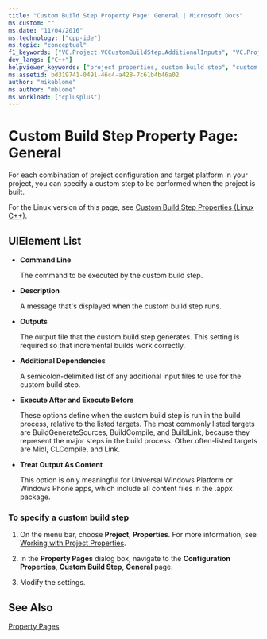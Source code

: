 ```yaml
---
title: "Custom Build Step Property Page: General | Microsoft Docs"
ms.custom: ""
ms.date: "11/04/2016"
ms.technology: ["cpp-ide"]
ms.topic: "conceptual"
f1_keywords: ["VC.Project.VCCustomBuildStep.AdditionalInputs", "VC.Project.VCCustomBuildStep.CustomBuildAfterTargets", "VC.Project.VCCustomBuildStep.CustomBuildBeforeTargets", "VC.Project.VCCustomBuildStep.Outputs", "VC.Project.VCCustomBuildStep.Message", "VC.Project.VCCustomBuildStep.Command"]
dev_langs: ["C++"]
helpviewer_keywords: ["project properties, custom build step", "custom build step (general)"]
ms.assetid: bd319741-0491-46c4-a428-7c61b4b46a02
author: "mikeblome"
ms.author: "mblome"
ms.workload: ["cplusplus"]
---
```

# Custom Build Step Property Page: General

For each combination of project configuration and target platform in your project, you can specify a custom step to be performed when the project is built.

For the Linux version of this page, see [Custom Build Step Properties (Linux C++)](../linux/prop-pages/custom-build-step-linux.md).

## UIElement List

- **Command Line**

   The command to be executed by the custom build step.

- **Description**

   A message that's displayed when the custom build step runs.

- **Outputs**

   The output file that the custom build step generates. This setting is required so that incremental builds work correctly.

- **Additional Dependencies**

   A semicolon-delimited list of any additional input files to use for the custom build step.

- **Execute After and Execute Before**

   These options define when the custom build step is run in the build process, relative to the listed targets. The most commonly listed targets are BuildGenerateSources, BuildCompile, and BuildLink, because they represent the major steps in the build process. Other often-listed targets are Midl, CLCompile, and Link.

- **Treat Output As Content**

   This option is only meaningful for Universal Windows Platform or Windows Phone apps, which include all content files in the .appx package.

### To specify a custom build step

1. On the menu bar, choose **Project**, **Properties**. For more information, see [Working with Project Properties](../ide/working-with-project-properties.md).

1. In the **Property Pages** dialog box, navigate to the **Configuration Properties**, **Custom Build Step**, **General** page.

1. Modify the settings.

## See Also

[Property Pages](../ide/property-pages-visual-cpp.md)